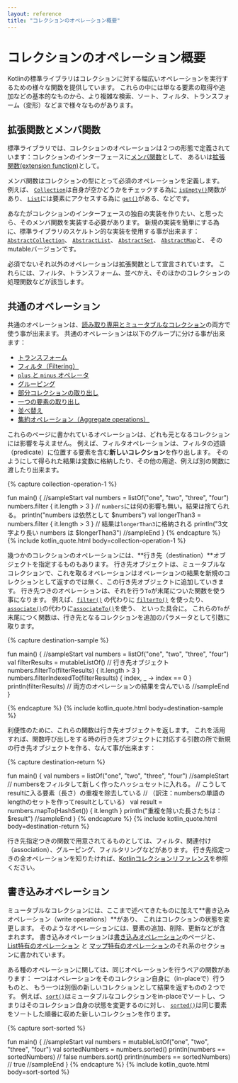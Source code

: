 ```yaml
---
layout: reference
title: "コレクションのオペレーション概要"
---
```

# コレクションのオペレーション概要

Kotlinの標準ライブラリはコレクションに対する幅広いオペレーションを実行するための様々な関数を提供しています。
これらの中には単なる要素の取得や追加などの基本的なものから、より複雑な検索、ソート、フィルタ、トランスフォーム（変形）などまで様々なものがあります。

## 拡張関数とメンバ関数

標準ライブラリでは、コレクションのオペレーションは２つの形態で定義されています：コレクションのインターフェースに[メンバ関数](classes.md#クラスメンバ)として、
あるいは[拡張関数(extension function)](extensions.md#拡張関数)として。

メンバ関数はコレクションの型にとって必須のオペレーションを定義します。
例えば、 [`Collection`](https://kotlinlang.org/api/latest/jvm/stdlib/kotlin.collections/-collection/index.html)は自身が空かどうかをチェックする為に [`isEmpty()`](https://kotlinlang.org/api/latest/jvm/stdlib/kotlin.collections/-collection/is-empty.html)関数があり、
[`List`](https://kotlinlang.org/api/latest/jvm/stdlib/kotlin.collections/-list/index.html)には要素にアクセスする為に
[`get()`](https://kotlinlang.org/api/latest/jvm/stdlib/kotlin.collections/-list/get.html)がある、などです。

あなたがコレクションのインターフェースの独自の実装を作りたい、と思ったら、そのメンバ関数を実装する必要があります。
新規の実装を簡単にする為に、標準ライブラリのスケルトン的な実装を使用する事が出来ます：
[`AbstractCollection`](https://kotlinlang.org/api/latest/jvm/stdlib/kotlin.collections/-abstract-collection/index.html)、
[`AbstractList`](https://kotlinlang.org/api/latest/jvm/stdlib/kotlin.collections/-abstract-list/index.html)、
[`AbstractSet`](https://kotlinlang.org/api/latest/jvm/stdlib/kotlin.collections/-abstract-set/index.html)、
[`AbstractMap`](https://kotlinlang.org/api/latest/jvm/stdlib/kotlin.collections/-abstract-map/index.html)と、
そのmutableバージョンです。

必須でないそれ以外のオペレーションは拡張関数として宣言されています。
これらには、フィルタ、トランスフォーム、並べかえ、そのほかのコレクションの処理関数などが該当します。

## 共通のオペレーション

共通のオペレーションは、[読み取り専用とミュータブルなコレクション](collections-overview.md#コレクションの種類)の両方で使う事が出来ます。
共通のオペレーションは以下のグループに分ける事が出来ます：

* [トランスフォーム](collection-transformations.md)
* [フィルタ（Filtering）](collection-filtering.md)
* [`plus` と `minus` オペレータ](collection-plus-minus.md)
* [グルーピング](collection-grouping.md)
* [部分コレクションの取り出し](collection-parts.md)
* [一つの要素の取り出し](collection-elements.md)
* [並べ替え](collection-ordering.md)
* [集約オペレーション（Aggregate operations）](collection-aggregate.md)

これらのページに書かれているオペレーションは、どれも元となるコレクションには影響を与えません。
例えば、フィルタオペレーションは、フィルタの述語（predicate）に位置する要素を含む**新しいコレクション**を作り出します。
そのようにして得られた結果は変数に格納したり、その他の用途、例えば別の関数に渡したり出来ます。


{% capture collection-operation-1 %}

fun main() {
//sampleStart
    val numbers = listOf("one", "two", "three", "four")  
    numbers.filter { it.length > 3 }  // `numbers`には何の影響も無い。結果は捨てられる。
    println("numbers は依然として $numbers")
    val longerThan3 = numbers.filter { it.length > 3 } // 結果は`longerThan3`に格納される
    println("3文字より長い numbers は $longerThan3")
//sampleEnd
}
{% endcapture %}
{% include kotlin_quote.html body=collection-operation-1 %}

幾つかのコレクションのオペレーションには、**行き先（destination）**オブジェクトを指定するものもあります。
行き先オブジェクトは、ミュータブルなコレクションで、これを取るオペレーションはオペレーションの結果を新規のコレクションとして返すのでは無く、この行き先オブジェクトに追加していきます。
行き先つきのオペレーションは、それを行う`To`が末尾についた関数を使う事になります。
例えば、[`filter()`](https://kotlinlang.org/api/latest/jvm/stdlib/kotlin.collections/filter.html) の代わりに
[`filterTo()`](https://kotlinlang.org/api/latest/jvm/stdlib/kotlin.collections/filter-to.html) を使ったり、
[`associate()`](https://kotlinlang.org/api/latest/jvm/stdlib/kotlin.collections/associate.html)の代わりに[`associateTo()`](https://kotlinlang.org/api/latest/jvm/stdlib/kotlin.collections/associate-to.html)を使う、
といった具合に。
これらの`To`が末尾につく関数は、行き先となるコレクションを追加のパラメータとして引数に取ります。

{% capture destination-sample %}

fun main() {
//sampleStart
    val numbers = listOf("one", "two", "three", "four")
    val filterResults = mutableListOf<String>()  // 行き先オブジェクト
    numbers.filterTo(filterResults) { it.length > 3 }
    numbers.filterIndexedTo(filterResults) { index, _ -> index == 0 }
    println(filterResults) // 両方のオペレーションの結果を含んでいる
//sampleEnd
}

{% endcapture %}
{% include kotlin_quote.html body=destination-sample %}

利便性のために、これらの関数は行き先オブジェクトを返します。
これを活用すれば、関数呼び出しをする時の行き先オブジェクトに対応する引数の所で新規の行き先オブジェクトを作る、なんて事が出来ます：


{% capture destination-return %}

fun main() {
    val numbers = listOf("one", "two", "three", "four")
//sampleStart
    // numbersをフィルタして新しく作ったハッシュセットに入れる。
    // こうしてresultに入る要素（長さ）の重複を除去している
    // （訳注：numbersの単語のlengthのセットを作ってresultとしている）
    val result = numbers.mapTo(HashSet()) { it.length }
    println("重複を除いた長さたちは： $result")
//sampleEnd
}
{% endcapture %}
{% include kotlin_quote.html body=destination-return %}

行き先指定つきの関数で用意されてるものとしては、フィルタ、関連付け（association）、グルーピング、フィルタリングなどがあります。
行き先指定つきの全オペレーションを知りたければ、[Kotlinコレクションリファレンス](https://kotlinlang.org/api/latest/jvm/stdlib/kotlin.collections/index.html)を参照ください。

## 書き込みオペレーション

ミュータブルなコレクションには、ここまで述べてきたものに加えて**書き込みオペレーション（write operations）**があり、
これはコレクションの状態を変更します。
そのようなオペレーションには、要素の追加、削除、更新などが含まれます。
書き込みオペレーションは[書き込みオペレーション](collection-write.md)のページと、
[List特有のオペレーション](list-operations.md#リストの書き込みオペレーション) と [マップ特有のオペレーション](map-operations.md#マップの書き込みオペレーション)のそれ系のセクションに書かれています。

ある種のオペレーションに関しては、同じオペレーションを行うペアの関数があります：
一つはオペレーションをそのコレクション自身に（in-placeで）行うものと、
もう一つは別個の新しいコレクションとして結果を返すものの２つです。
例えば、[`sort()`](https://kotlinlang.org/api/latest/jvm/stdlib/kotlin.collections/sort.html)はミュータブルなコレクションをin-placeでソートし、つまりはそのコレクション自身の状態を変更するのに対し、
[`sorted()`](https://kotlinlang.org/api/latest/jvm/stdlib/kotlin.collections/sorted.html)は同じ要素をソートした順番に収めた新しいコレクションを作ります。


{% capture sort-sorted %}

fun main() {
//sampleStart
    val numbers = mutableListOf("one", "two", "three", "four")
    val sortedNumbers = numbers.sorted()
    println(numbers == sortedNumbers)  // false
    numbers.sort()
    println(numbers == sortedNumbers)  // true
//sampleEnd
}
{% endcapture %}
{% include kotlin_quote.html body=sort-sorted %}
